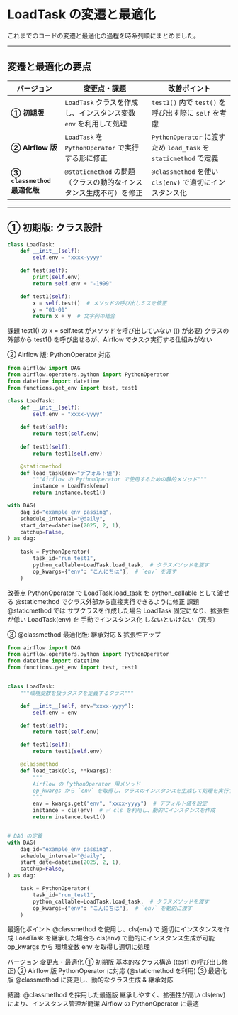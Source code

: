 # LoadTask の変遷と最適化

これまでのコードの変遷と最適化の過程を時系列順にまとめました。

---

## 変遷と最適化の要点

| バージョン | 変更点・課題 | 改善ポイント |
|------------|------------|-------------|
| **① 初期版** | `LoadTask` クラスを作成し、インスタンス変数 `env` を利用して処理 | `test1()` 内で `test()` を呼び出す際に `self` を考慮 |
| **② Airflow 版** | `LoadTask` を `PythonOperator` で実行する形に修正 | `PythonOperator` に渡すため `load_task` を `staticmethod` で定義 |
| **③ `classmethod` 最適化版** | `@staticmethod` の問題（クラスの動的なインスタンス生成不可）を修正 | `@classmethod` を使い `cls(env)` で適切にインスタンス化 |

---

## ① 初期版: クラス設計

```python
class LoadTask:
    def __init__(self):
        self.env = "xxxx-yyyy"

    def test(self):
        print(self.env)
        return self.env + "-1999"

    def test1(self):
        x = self.test()  # メソッドの呼び出しミスを修正
        y = "01-01"
        return x + y  # 文字列の結合
```

課題
test1() の x = self.test がメソッドを呼び出していない (() が必要)
クラスの外部から test1() を呼び出せるが、Airflow でタスク実行する仕組みがない

② Airflow 版: PythonOperator 対応

```python
from airflow import DAG
from airflow.operators.python import PythonOperator
from datetime import datetime
from functions.get_env import test, test1

class LoadTask:
    def __init__(self):
        self.env = "xxxx-yyyy"
    
    def test(self):
        return test(self.env)
    
    def test1(self):
        return test1(self.env)

    @staticmethod
    def load_task(env="デフォルト値"):
        """Airflow の PythonOperator で使用するための静的メソッド"""
        instance = LoadTask(env)
        return instance.test1()

with DAG(
    dag_id="example_env_passing",
    schedule_interval="@daily",
    start_date=datetime(2025, 2, 1),
    catchup=False,
) as dag:
    
    task = PythonOperator(
        task_id="run_test1",
        python_callable=LoadTask.load_task,  # クラスメソッドを渡す
        op_kwargs={"env": "こんにちは"},  # `env` を渡す
    )
```

改善点
PythonOperator で LoadTask.load_task を python_callable として渡せる
@staticmethod でクラス外部から直接実行できるように修正
課題
@staticmethod では サブクラスを作成した場合 LoadTask 固定になり、拡張性が低い
LoadTask(env) を 手動でインスタンス化 しないといけない（冗長）

③ @classmethod 最適化版: 継承対応 & 拡張性アップ

```python
from airflow import DAG
from airflow.operators.python import PythonOperator
from datetime import datetime
from functions.get_env import test, test1


class LoadTask:
    """環境変数を扱うタスクを定義するクラス"""

    def __init__(self, env="xxxx-yyyy"):
        self.env = env

    def test(self):
        return test(self.env)

    def test1(self):
        return test1(self.env)

    @classmethod
    def load_task(cls, **kwargs):
        """
        Airflow の PythonOperator 用メソッド
        op_kwargs から `env` を取得し、クラスのインスタンスを生成して処理を実行する。
        """
        env = kwargs.get("env", "xxxx-yyyy")  # デフォルト値を設定
        instance = cls(env)  # ✅ cls を利用し、動的にインスタンスを作成
        return instance.test1()


# DAG の定義
with DAG(
    dag_id="example_env_passing",
    schedule_interval="@daily",
    start_date=datetime(2025, 2, 1),
    catchup=False,
) as dag:

    task = PythonOperator(
        task_id="run_test1",
        python_callable=LoadTask.load_task,  # クラスメソッドを渡す
        op_kwargs={"env": "こんにちは"},  # `env` を動的に渡す
    )

```

最適化ポイント
@classmethod を使用し、cls(env) で 適切にインスタンスを作成
LoadTask を継承した場合も cls(env) で動的にインスタンス生成が可能
op_kwargs から 環境変数 env を取得し適切に処理


バージョン	変更点・最適化
① 初期版	基本的なクラス構造 (test1 の呼び出し修正)
② Airflow 版	PythonOperator に対応 (@staticmethod を利用)
③ 最適化版	@classmethod に変更し、動的なクラス生成 & 継承対応

結論: @classmethod を採用した最適版
継承しやすく、拡張性が高い
cls(env) により、インスタンス管理が簡潔
Airflow の PythonOperator に最適


